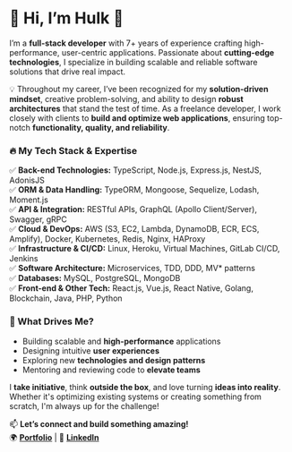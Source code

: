 # 👋 Hi, I’m Hulk 🚀  

I’m a **full-stack developer** with 7+ years of experience crafting high-performance, user-centric applications. Passionate about **cutting-edge technologies**, I specialize in building scalable and reliable software solutions that drive real impact.  

💡 Throughout my career, I’ve been recognized for my **solution-driven mindset**, creative problem-solving, and ability to design **robust architectures** that stand the test of time. As a freelance developer, I work closely with clients to **build and optimize web applications**, ensuring top-notch **functionality, quality, and reliability**.  

### 🔥 My Tech Stack & Expertise  
✅ **Back-end Technologies:** TypeScript, Node.js, Express.js, NestJS, AdonisJS  
✅ **ORM & Data Handling:** TypeORM, Mongoose, Sequelize, Lodash, Moment.js  
✅ **API & Integration:** RESTful APIs, GraphQL (Apollo Client/Server), Swagger, gRPC  
✅ **Cloud & DevOps:** AWS (S3, EC2, Lambda, DynamoDB, ECR, ECS, Amplify), Docker, Kubernetes, Redis, Nginx, HAProxy  
✅ **Infrastructure & CI/CD:** Linux, Heroku, Virtual Machines, GitLab CI/CD, Jenkins  
✅ **Software Architecture:** Microservices, TDD, DDD, MV* patterns  
✅ **Databases:** MySQL, PostgreSQL, MongoDB  
✅ **Front-end & Other Tech:** React.js, Vue.js, React Native, Golang, Blockchain, Java, PHP, Python  

### 🚀 What Drives Me?  
- Building scalable and **high-performance** applications  
- Designing intuitive **user experiences**  
- Exploring new **technologies and design patterns**  
- Mentoring and reviewing code to **elevate teams**  

I **take initiative**, think **outside the box**, and love turning **ideas into reality**. Whether it's optimizing existing systems or creating something from scratch, I'm always up for the challenge!  

📫 **Let’s connect and build something amazing!**  
🌍 [**Portfolio**](https://hulk-pham.vercel.app/) | 🔗 [**LinkedIn**](https://www.linkedin.com/in/hulk-pham/)  
